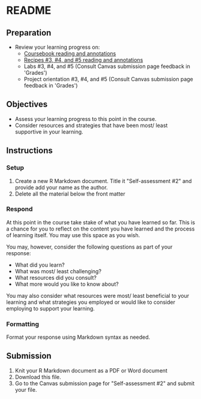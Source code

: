 # README

<!-- REMEMBER:
You can preview a formatted version of this README.md document by clicking the 'Preview' button in the RStudio toolbar.
-->

## Preparation

- Review your learning progress on:
  - [Coursebook reading and annotations](https://lin380.github.io/coursebook/)
  - [Recipes #3, #4, and #5 reading and annotations](https://lin380.github.io/tadr/articles/index.html)
  - Labs #3, #4, and #5 (Consult Canvas submission page feedback in 'Grades')
  - Project orientation #3, #4, and #5 (Consult Canvas submission page feedback in 'Grades')

## Objectives

- Assess your learning progress to this point in the course.
- Consider resources and strategies that have been most/ least supportive in your learning.

## Instructions

### Setup

1. Create a new R Markdown document. Title it "Self-assessment #2" and provide add your name as the author.
2. Delete all the material below the front matter

### Respond

At this point in the course take stake of what you have learned so far. This is a chance for you to reflect on the content you have learned and the process of learning itself. You may use this space as you wish. 

You may, however, consider the following questions as part of your response: 

- What did you learn?
- What was most/ least challenging?
- What resources did you consult? 
- What more would you like to know about?

You may also consider what resources were most/ least beneficial to your learning and what strategies you employed or would like to consider employing to support your learning.

### Formatting

Format your response using Markdown syntax as needed.

## Submission

1. Knit your R Markdown document as a PDF or Word document
2. Download this file.
3. Go to the Canvas submission page for "Self-assessment #2" and submit your file. 
